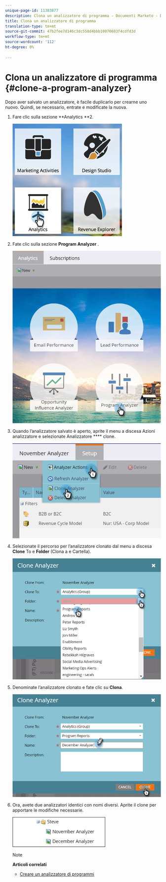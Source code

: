 ```yaml
---
unique-page-id: 11383877
description: Clona un analizzatore di programma - Documenti Marketo - Documentazione di prodotto
title: Clona un analizzatore di programma
translation-type: tm+mt
source-git-commit: 47b2fee7d146c3dc558d4bbb10070683f4cdfd3d
workflow-type: tm+mt
source-wordcount: '112'
ht-degree: 0%

---
```



# Clona un analizzatore di programma {#clone-a-program-analyzer}

Dopo aver salvato un analizzatore, è facile duplicarlo per crearne uno nuovo. Quindi, se necessario, entrate e modificate la nuova.

1. Fare clic sulla sezione **Analytics **2.

   ![](assets/2017-05-01-08-20-37.png)

1. Fate clic sulla sezione **Program Analyzer** .

   ![](assets/program-analyzer-icon-hand.png)

1. Quando l’analizzatore salvato è aperto, aprite il menu a discesa Azioni analizzatore e selezionate Analizzatore **** clone.

   ![](assets/image2016-10-31-16-3a12-3a6.png)

1. Selezionate il percorso per l’analizzatore clonato dal menu a discesa **Clone** To e **Folder** (Clona a e Cartella).

   ![](assets/image2016-10-31-16-3a13-3a42.png)

1. Denominate l’analizzatore clonato e fate clic su **Clona**.

   ![](assets/image2016-10-31-16-3a15-3a15.png)

1. Ora, avete due analizzatori identici con nomi diversi. Aprite il clone per apportare le modifiche necessarie.

   ![](assets/image2016-10-31-16-3a17-3a11.png)

   >[!NOTE]
   >
   >**Articoli correlati**
   >
   >    
   >    
   >    * [Creare un analizzatore di programmi](create-a-program-analyzer.md)


